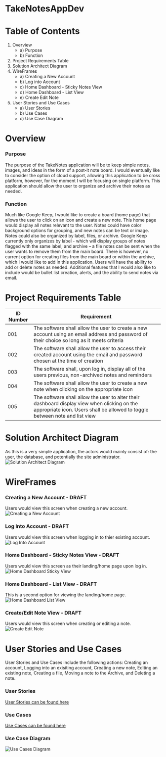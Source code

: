 # TakeNotesAppDev

# Table of Contents
1. Overview
   - a) Purpose
   - b) Function
2. Project Requirements Table
3. Solution Architect Diagram
4. WireFrames
   - a) Creating a New Account
   - b) Log into Account
   - c) Home Dashboard - Sticky Notes View
   - d) Home Dashboard - List View
   - e) Create Edit Note
5. User Stories and Use Cases
   - a) User Stories
   - b) Use Cases
   - c) Use Case Diagram

# Overview

### Purpose
The purpose of the TakeNotes application will be to keep simple notes, images, and ideas in the form of a post-it note board.  I would eventually like to consider the option of cloud support, allowing this application to be cross platform, however, for the moment I will be focusing on single platform.  This application should allow the user to organize and archive their notes as needed. 

### Function
Much like Google Keep, I would like to create a board (home page) that allows the user to click on an icon and create a new note.  This home page would display all notes relevant to the user.  Notes could have color background options for grouping, and new notes can be text or image.  Notes could also be organized by label, files, or archive.  Google Keep currently only organizes by label - which will display groups of notes flagged with the same label; and archive – a file notes can be sent when the user wants to remove them from the main board.  There is however, no current option for creating files from the main board or within the archive, which I would like to add in this application.  Users will have the ability to add or delete notes as needed.  Additional features that I would also like to include would be bullet list creation, alerts, and the ability to send notes via email.

# Project Requirements Table

|ID Number| Requirement|
| --- | --- |
| 001 | The software shall allow the user to create a new account using an email address and password of their choice so long as it meets criteria |
| 002 | The software shall allow the user to access their created account using the email and password chosen at the time of creation | 
| 003 | The software shall, upon log in, display all of the users previous, non-archived notes and reminders |
| 004 | The software shall allow the user to create a new note when clicking on the appropriate icon |
| 005 | The software shall allow the user to alter their dashboard display view when clicking on the appropriate icon. Users shall be allowed to toggle between note and list view |

# Solution Architect Diagram
As this is a very simple application, the actors would mainly consist of: the user, the database, and potentially the site administrator.
![Solution Architect Diagram](https://github.com/EmHarris589/TakeNotesAppDev/blob/8b2fa0768b9fa904a6838ac12f76b9e6db748da7/TakeNotes_SolutionArchitectDiagram.PNG)

# WireFrames
### Creating a New Account - DRAFT
Users would view this screen when creating a new account.
![Creating a New Account](https://github.com/EmHarris589/TakeNotesAppDev/blob/73279f4bed379f8936418c89849bf7776919cee4/CreateAccount_WF.PNG) 
### Log Into Account - DRAFT
Users would view this screen when logging in to thier existing account.
![Log Into Account](https://github.com/EmHarris589/TakeNotesAppDev/blob/dbe4437830441d543ba07f1ddc70becbb039d447/LogIn_WF.PNG)
### Home Dashboard - Sticky Notes View - DRAFT
Users would view this screen as their landing/home page upon log in.
![Home Dashboard Sticky View](https://github.com/EmHarris589/TakeNotesAppDev/blob/dbe4437830441d543ba07f1ddc70becbb039d447/HomePage_WF.PNG)
### Home Dashboard - List View - DRAFT
This is a second option for viewing the landing/home page.
![Home Dashboard List View](https://github.com/EmHarris589/TakeNotesAppDev/blob/dbe4437830441d543ba07f1ddc70becbb039d447/ListView_WF.PNG)
### Create/Edit Note View - DRAFT
Users would view this screen when creating or editing a note.
![Create Edit Note](https://github.com/EmHarris589/TakeNotesAppDev/blob/dbe4437830441d543ba07f1ddc70becbb039d447/SelectedNote_WF.png)

# User Stories and Use Cases
User Stories and Use Cases include the following actions:  Creating an account, Logging into an exisiting account, Creating a new note, Editing an existing note, Creating a file, Moving a note to the Archive, and Deleting a note.

### User Stories
[User Stories can be found here](https://github.com/EmHarris589/TakeNotesAppDev/blob/a8189b43b04e7d6259da17af9836cac735eee8c4/TakeNotes_UserStories.pdf)

### Use Cases
[Use Cases can be found here](https://github.com/EmHarris589/TakeNotesAppDev/blob/a8189b43b04e7d6259da17af9836cac735eee8c4/TakeNotes_UseCases.pdf)

### Use Case Diagram
![Use Cases Diagram](https://github.com/EmHarris589/TakeNotesAppDev/blob/a8189b43b04e7d6259da17af9836cac735eee8c4/TakeNotes_UseCaseDiagram.PNG)

